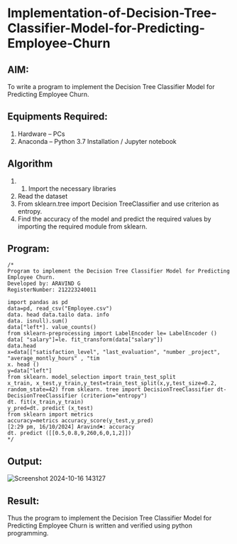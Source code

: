 # Implementation-of-Decision-Tree-Classifier-Model-for-Predicting-Employee-Churn

## AIM:
To write a program to implement the Decision Tree Classifier Model for Predicting Employee Churn.

## Equipments Required:
1. Hardware – PCs
2. Anaconda – Python 3.7 Installation / Jupyter notebook

## Algorithm
1. 1. Import the necessary libraries
2. Read the dataset
3. From sklearn.tree import Decision TreeClassifier and use criterion as entropy.
4. Find the accuracy of the model and predict the required values by importing the required module from sklearn.


## Program:
```
/*
Program to implement the Decision Tree Classifier Model for Predicting Employee Churn.
Developed by: ARAVIND G
RegisterNumber: 212223240011

import pandas as pd
data=pd, read_csv("Employee.csv")
data. head data.tailo data. info
data. isnull).sum()
data["left*]. value_counts()
from sklearn-preprocessing import LabelEncoder le= LabelEncoder ()
data[ "salary"]=le. fit_transform(data["salary"])
data.head
x=data[["satisfaction_level", "last_evaluation", "number _project", "average_montly_hours" , "tim
x. head ()
y=data["left"]
from sklearn. model_selection import train_test_split
x_train, x_test,y_train,y_test=train_test_split(x,y,test_size=0.2, random_state=42) from sklearn. tree import DecisionTreeClassifier dt-DecisionTreeClassifier (criterion="entropy")
dt. fit(x_train,y_train)
y_pred=dt. predict (x_test)
from sklearn import metrics
accuracy=metrics accuracy_score(y_test,y_pred)
[2:29 pm, 16/10/2024] Aravind♠️: accuracy
dt. predict ([[0.5,0.8,9,260,6,0,1,2]])
*/
```

## Output:
![Screenshot 2024-10-16 143127](https://github.com/user-attachments/assets/408e438e-58f2-48d8-947a-4493db0440ee)



## Result:
Thus the program to implement the  Decision Tree Classifier Model for Predicting Employee Churn is written and verified using python programming.
